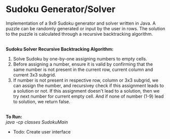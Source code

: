 # Sudoku Generator/Solver

Implementation of a 9x9 Sudoku generator and solver written in Java. 
A puzzle can be randomly generated or input by the user in rows. 
The solution to the puzzle is calculated through a recursive backtracking algorithm. <br/><br/>


<strong> Sudoku Solver Recursive Backtracking Algorithm: </strong> 
1. Solve Sudoku by one-by-one assigning numbers to empty cells.
2. Before assigning a number, ensure it is valid by confirming that the same number is not present in the current row, current column and current 3x3 subgrid.
3. If number is not present in respective row, column or 3x3 subgrid, we can assign the number, and recursivey check if this assignment leads to a solution or not. If this assignment doesn't lead to a solution, then we try next number for current empty cell. And if none of number (1-9) lead to solution, we return false.<br/><br/>
  
  
<strong>To Run: </strong> <br/>
  <i style="margin-left 4rem">java -cp classes SudokuMain</i>
  
<ul>
  <li>Todo: Create user interface</li>
</ul>
